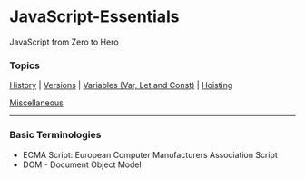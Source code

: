 # JavaScript-Essentials

JavaScript from Zero to Hero

### Topics

[History](/Theory/historyAndFeatures.md) | [Versions](https://github.com/piyushahir28/JavaScript-Essentials/blob/main/Theory/versionsOfJavascript.md) | [Variables (Var, Let and Const)](https://github.com/piyushahir28/JavaScript-Essentials/blob/main/Theory/variables.md) | [Hoisting](https://github.com/piyushahir28/JavaScript-Essentials/blob/main/Theory/hoisting.md)

[Miscellaneous](https://github.com/piyushahir28/JavaScript-Essentials/blob/main/Theory/miscellaneous.md)

---

### Basic Terminologies

- ECMA Script: European Computer Manufacturers Association Script
- DOM - Document Object Model

